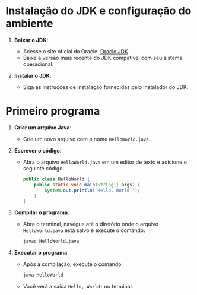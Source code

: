 # Instalação do JDK e configuração do ambiente

1. **Baixar o JDK**:
   - Acesse o site oficial da Oracle: [Oracle JDK](https://www.oracle.com/java/technologies/javase-downloads.html)
   - Baixe a versão mais recente do JDK compatível com seu sistema operacional.

2. **Instalar o JDK**:
   - Siga as instruções de instalação fornecidas pelo instalador do JDK.

# Primeiro programa

1. **Criar um arquivo Java**:
   - Crie um novo arquivo com o nome `HelloWorld.java`.

2. **Escrever o código**:
   - Abra o arquivo `HelloWorld.java` em um editor de texto e adicione o seguinte código:
     ```java
     public class HelloWorld {
         public static void main(String[] args) {
             System.out.println("Hello, World!");
         }
     }
     ```

3. **Compilar o programa**:
   - Abra o terminal, navegue até o diretório onde o arquivo `HelloWorld.java` está salvo e execute o comando:
     ```sh
     javac HelloWorld.java
     ```

4. **Executar o programa**:
   - Após a compilação, execute o comando:
     ```sh
     java HelloWorld
     ```
   - Você verá a saída `Hello, World!` no terminal.
